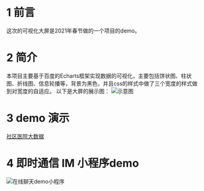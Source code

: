 # 1 前言

这次的可视化大屏是2021年春节做的一个项目的demo。

# 2 简介

本项目主要基于百度的Echarts框架实现数据的可视化，主要包括饼状图、柱状图、折线图、信息轮播等，背景为黑色，并且css的样式中做了三个宽度的样式做到对宽度的自适应。
以下是大屏的展示图：
![示意图](https://github.com/nigelnee/doctor-big-data-screen/blob/master/Foxmail20210215020714.png?raw=true "社区医院大数据.png")

# 3 demo 演示

[社区医院大数据](http://nijiaqi.cc/doctor-big-data-screen/demo_test.html) 

# 4 即时通信 IM 小程序demo
![在线聊天demo小程序](https://cloudcache.tencent-cloud.com/open_proj/proj_qcloud_v2/gateway/product/im-new/css/img/applets.png)

